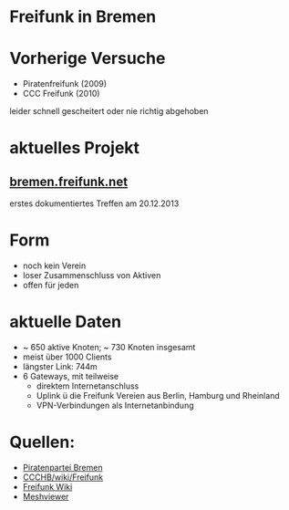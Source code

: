 # Freifunk in Bremen


# Vorherige Versuche
* Piratenfreifunk (2009)
* CCC Freifunk (2010)

leider schnell gescheitert oder nie richtig abgehoben


# aktuelles Projekt
## [bremen.freifunk.net](http://bremen.freifunk.net)
erstes dokumentiertes Treffen am 20.12.2013


# Form
* noch kein Verein
* loser Zusammenschluss von Aktiven
* offen f&uuml;r jeden


# aktuelle Daten
* ~ 650 aktive Knoten;  ~ 730 Knoten insgesamt
* meist über 1000 Clients
* l&auml;ngster Link: 744m
* 6 Gateways, mit teilweise
  * direktem Internetanschluss
  * Uplink &uuml; die Freifunk Vereien aus Berlin, Hamburg und Rheinland
  * VPN-Verbindungen als Internetanbindung


# Quellen:
* [Piratenpartei Bremen](https://bremenwahl.piratenpartei.de/mitmachen/projekte/piratenfreifunk/)  
* [CCCHB/wiki/Freifunk](http://www.ccchb.de/wiki/Freifunk)
* [Freifunk Wiki](http://wiki.bremen.freifunk.net/Treffen/2013_12_20)
* [Meshviewer](http://bremen.freifunk.net/meshviewer/)
